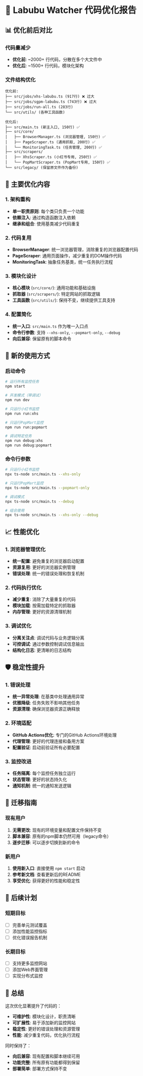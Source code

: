 # 🚀 Labubu Watcher 代码优化报告

## 📊 优化前后对比

### **代码量减少**
- **优化前**: ~2000+ 行代码，分散在多个大文件中
- **优化后**: ~1500+ 行代码，模块化架构

### **文件结构优化**
```
优化前:
├── src/jobs/xhs-labubu.ts (917行) ❌ 过大
├── src/jobs/sgpm-labubu.ts (743行) ❌ 过大
├── src/jobs/run-all.ts (283行)
└── src/utils/ (各种工具函数)

优化后:
├── src/main.ts (新主入口, 150行) ✅
├── src/core/
│   ├── BrowserManager.ts (浏览器管理, 150行) ✅
│   ├── PageScraper.ts (通用抓取, 200行) ✅
│   └── MonitoringTask.ts (任务管理, 200行) ✅
├── src/scrapers/
│   ├── XhsScraper.ts (小红书专用, 250行) ✅
│   └── PopMartScraper.ts (PopMart专用, 150行) ✅
└── src/legacy/ (保留原文件作为备份)
```

## 🎯 主要优化内容

### **1. 架构重构**
- **单一职责原则**: 每个类只负责一个功能
- **依赖注入**: 通过构造函数注入依赖
- **继承和组合**: 使用基类减少代码重复

### **2. 代码复用**
- **BrowserManager**: 统一浏览器管理，消除重复的浏览器配置代码
- **PageScraper**: 通用页面操作，减少重复的DOM操作代码
- **MonitoringTask**: 抽象任务基类，统一任务执行流程

### **3. 模块化设计**
- **核心模块** (`src/core/`): 通用功能和基础设施
- **抓取器** (`src/scrapers/`): 特定网站的抓取逻辑
- **工具函数** (`src/utils/`): 保持不变，继续提供工具支持

### **4. 配置简化**
- **统一入口**: `src/main.ts` 作为唯一入口点
- **命令行参数**: 支持 `--xhs-only`, `--popmart-only`, `--debug`
- **向后兼容**: 保留原有的脚本命令

## 🔧 新的使用方式

### **启动命令**
```bash
# 运行所有监控任务
npm start

# 开发模式（带调试）
npm run dev

# 只运行小红书监控
npm run run:xhs

# 只运行PopMart监控
npm run run:popmart

# 调试特定任务
npm run debug:xhs
npm run debug:popmart
```

### **命令行参数**
```bash
# 只运行小红书监控
npx ts-node src/main.ts --xhs-only

# 只运行PopMart监控
npx ts-node src/main.ts --popmart-only

# 调试模式
npx ts-node src/main.ts --debug

# 组合使用
npx ts-node src/main.ts --xhs-only --debug
```

## 📈 性能优化

### **1. 浏览器管理优化**
- **统一配置**: 避免重复的浏览器启动配置
- **资源复用**: 更好的浏览器实例管理
- **错误处理**: 统一的错误处理和恢复机制

### **2. 代码执行优化**
- **减少重复**: 消除了大量重复的代码
- **模块加载**: 按需加载特定的抓取器
- **内存管理**: 更好的资源清理机制

### **3. 调试优化**
- **分离关注点**: 调试代码与业务逻辑分离
- **可控调试**: 通过参数控制调试信息输出
- **结构化日志**: 更清晰的日志结构

## 🛡️ 稳定性提升

### **1. 错误处理**
- **统一异常处理**: 在基类中处理通用异常
- **优雅降级**: 任务失败不影响其他任务
- **资源清理**: 确保浏览器资源正确释放

### **2. 环境适配**
- **GitHub Actions优化**: 专门的GitHub Actions环境处理
- **代理管理**: 更好的代理连接和备用方案
- **配置验证**: 启动前验证所有必要配置

### **3. 监控改进**
- **任务隔离**: 每个监控任务独立运行
- **状态管理**: 更好的状态持久化
- **通知机制**: 统一的通知发送逻辑

## 🔄 迁移指南

### **现有用户**
1. **无需更改**: 现有的环境变量和配置文件保持不变
2. **脚本兼容**: 原有的npm脚本仍然可用（legacy命令）
3. **逐步迁移**: 可以逐步切换到新的命令

### **新用户**
1. **使用新入口**: 直接使用 `npm start` 启动
2. **参考新文档**: 查看更新后的README
3. **享受优化**: 获得更好的性能和稳定性

## 📝 后续计划

### **短期目标**
- [ ] 完善单元测试覆盖
- [ ] 添加性能监控指标
- [ ] 优化错误报告机制

### **长期目标**
- [ ] 支持更多监控网站
- [ ] 添加Web界面管理
- [ ] 实现分布式监控

## 🎉 总结

这次优化显著提升了代码的：
- **可维护性**: 模块化设计，职责清晰
- **可扩展性**: 易于添加新的监控网站
- **稳定性**: 更好的错误处理和资源管理
- **性能**: 减少重复代码，优化执行流程

同时保持了：
- **向后兼容**: 现有配置和脚本继续可用
- **功能完整**: 所有原有功能都得到保留
- **部署简单**: 部署方式保持不变
